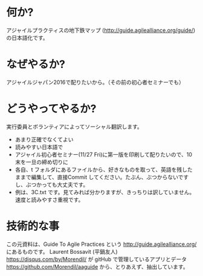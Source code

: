 # 何か?

アジャイルプラクティスの地下鉄マップ (http://guide.agilealliance.org/guide/) の日本語化です。

# なぜやるか?

アジャイルジャパン2016で配りたいから。（その前の初心者セミナーでも）

# どうやってやるか?

実行委員とボランティアによってソーシャル翻訳します。

- あまり正確でなくてよい
- 読みやすい日本語で
- アジャイル初心者セミナー(11/27 Fri)に第一版を印刷して配りたいので、10末を一旦の締め切りに
- 各自、t フォルダにあるファイルから、好きなものを取って、英語を残したままで編集して、直接Commit してください。たぶん、ぶつからないですし、ぶつかっても大丈夫です。
- 例は、3C.txt です。見てみれば分かりますが、きっちりは訳していません。速度と読みやすさ重視です。
 
# 技術的な事

この元資料は、Guide To Agile Practices という http://guide.agilealliance.org/ にあるものです。
Laurent Bossavit (平鍋友人)
https://disqus.com/by/Morendil/
が gitHub で管理しているアプリとデータ
https://github.com/Morendil/aaguide
から、とりあえず、抽出しています。

